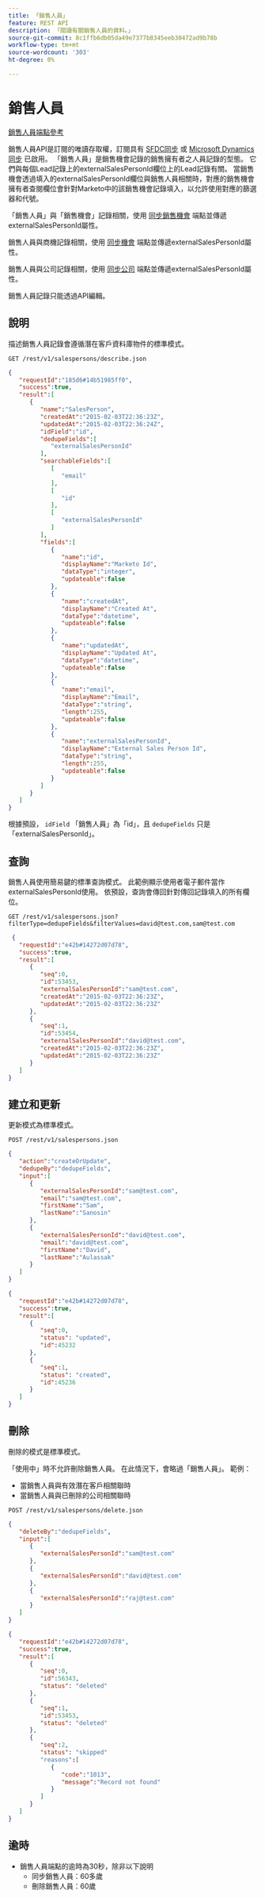 ```yaml
---
title: 「銷售人員」
feature: REST API
description: 「閱讀有關銷售人員的資料。」
source-git-commit: 8c1ffb6db05da49e7377b8345eeb30472ad9b78b
workflow-type: tm+mt
source-wordcount: '303'
ht-degree: 0%

---
```



# 銷售人員

[銷售人員端點參考](https://developer.adobe.com/marketo-apis/api/mapi/#tag/Sales-Persons)

銷售人員API是訂閱的唯讀存取權，訂閱具有 [SFDC同步](https://experienceleague.adobe.com/en/docs/marketo/using/product-docs/crm-sync/salesforce-sync/sfdc-sync-details/sfdc-sync-field-sync) 或 [Microsoft Dynamics同步](https://experienceleague.adobe.com/en/docs/marketo/using/product-docs/crm-sync/microsoft-dynamics/microsoft-dynamics-sync-details/microsoft-dynamics-sync-user-sync) 已啟用。 「銷售人員」是銷售機會記錄的銷售擁有者之人員記錄的型態。 它們與每個Lead記錄上的externalSalesPersonId欄位上的Lead記錄有關。 當銷售機會透過填入的externalSalesPersonId欄位與銷售人員相關時，對應的銷售機會擁有者查閱欄位會針對Marketo中的該銷售機會記錄填入，以允許使用對應的篩選器和代號。

「銷售人員」與「銷售機會」記錄相關，使用 [同步銷售機會](https://developer.adobe.com/marketo-apis/api/mapi/#tag/Leads/operation/syncLeadUsingPOST) 端點並傳遞externalSalesPersonId屬性。

銷售人員與商機記錄相關，使用 [同步機會](https://developer.adobe.com/marketo-apis/api/mapi/#tag/Opportunities/operation/syncOpportunitiesUsingPOST) 端點並傳遞externalSalesPersonId屬性。

銷售人員與公司記錄相關，使用 [同步公司](https://developer.adobe.com/marketo-apis/api/mapi/#tag/Companies/operation/syncCompaniesUsingPOST) 端點並傳遞externalSalesPersonId屬性。

銷售人員記錄只能透過API編輯。

## 說明

描述銷售人員記錄會遵循潛在客戶資料庫物件的標準模式。

```
GET /rest/v1/salespersons/describe.json
```

```json
{  
   "requestId":"185d6#14b51985ff0",
   "success":true,
   "result":[  
      {  
         "name":"SalesPerson",
         "createdAt":"2015-02-03T22:36:23Z",
         "updatedAt":"2015-02-03T22:36:24Z",
         "idField":"id",
         "dedupeFields":[  
            "externalSalesPersonId"
         ],
         "searchableFields":[  
            [  
               "email"
            ],
            [  
               "id"
            ],
            [
               "externalSalesPersonId"
            ]
         ],
         "fields":[  
            {  
               "name":"id",
               "displayName":"Marketo Id",
               "dataType":"integer",
               "updateable":false
            },
            {  
               "name":"createdAt",
               "displayName":"Created At",
               "dataType":"datetime",
               "updateable":false
            },
            {  
               "name":"updatedAt",
               "displayName":"Updated At",
               "dataType":"datetime",
               "updateable":false
            },
            {  
               "name":"email",
               "displayName":"Email",
               "dataType":"string",
               "length":255,
               "updateable":false
            },
            {  
               "name":"externalSalesPersonId",
               "displayName":"External Sales Person Id",
               "dataType":"string",
               "length":255,
               "updateable":false
            }
         ]
      }
   ]
}
```

根據預設， `idField` 「銷售人員」為「id」，且 `dedupeFields` 只是「externalSalesPersonId」。

## 查詢

銷售人員使用簡易鍵的標準查詢模式。 此範例顯示使用者電子郵件當作externalSalesPersonId使用。 依預設，查詢會傳回針對傳回記錄填入的所有欄位。

```
GET /rest/v1/salespersons.json?filterType=dedupeFields&filterValues=david@test.com,sam@test.com
```

```json
 {  
   "requestId":"e42b#14272d07d78",
   "success":true,
   "result":[  
      {  
         "seq":0,
         "id":53453,
         "externalSalesPersonId":"sam@test.com",
         "createdAt":"2015-02-03T22:36:23Z",
         "updatedAt":"2015-02-03T22:36:23Z"
      },
      {  
         "seq":1,
         "id":53454,
         "externalSalesPersonId":"david@test.com",
         "createdAt":"2015-02-03T22:36:23Z",
         "updatedAt":"2015-02-03T22:36:23Z"
      }
   ]
}
```

## 建立和更新

更新模式為標準模式。

```
POST /rest/v1/salespersons.json
```

```json
{
   "action":"createOrUpdate",
   "dedupeBy":"dedupeFields",
   "input":[
      {
         "externalSalesPersonId":"sam@test.com",
         "email":"sam@test.com",
         "firstName":"Sam",
         "lastName":"Sanosin"
      },
      {
         "externalSalesPersonId":"david@test.com",
         "email":"david@test.com",
         "firstName":"David",
         "lastName":"Aulassak"
      }
   ]
}
```

```json
{
   "requestId":"e42b#14272d07d78",
   "success":true,
   "result":[
      {
         "seq":0,
         "status": "updated",
         "id":45232
      },
      {
         "seq":1,
         "status": "created",
         "id":45236
      }
   ]
}
```

## 刪除

刪除的模式是標準模式。

「使用中」時不允許刪除銷售人員。 在此情況下，會略過「銷售人員」。 範例：

- 當銷售人員與有效潛在客戶相關聯時
- 當銷售人員與已刪除的公司相關聯時

```
POST /rest/v1/salespersons/delete.json
```

```json
{  
   "deleteBy":"dedupeFields",
   "input":[  
      {  
         "externalSalesPersonId":"sam@test.com"
      },
      {  
         "externalSalesPersonId":"david@test.com"
      },
      {  
         "externalSalesPersonId":"raj@test.com"
      }
   ]
}
```

```json
{
   "requestId":"e42b#14272d07d78",
   "success":true,
   "result":[
      {
         "seq":0,
         "id":56343,
         "status": "deleted"
      },
      {
         "seq":1,
         "id":53453,
         "status": "deleted"
      },
      {
         "seq":2,
         "status": "skipped"
         "reasons":[
            {
               "code":"1013",
               "message":"Record not found"
            }
         ]
      }
   ]
}
```

## 逾時

- 銷售人員端點的逾時為30秒，除非以下說明
   - 同步銷售人員：60多歲
   - 刪除銷售人員：60歲
